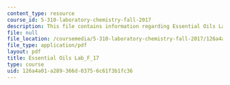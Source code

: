 ```yaml
---
content_type: resource
course_id: 5-310-laboratory-chemistry-fall-2017
description: This file contains information regarding Essential Oils Lab.
file: null
file_location: /coursemedia/5-310-laboratory-chemistry-fall-2017/126a4a01a289366d03756c61f3b1fc36_MIT5_310F17_Essential_Oils.pdf
file_type: application/pdf
layout: pdf
title: Essential Oils Lab_F_17
type: course
uid: 126a4a01-a289-366d-0375-6c61f3b1fc36
---
```

